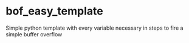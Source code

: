# bof_easy_template
Simple python template with every variable necessary in steps to fire a simple buffer overflow
